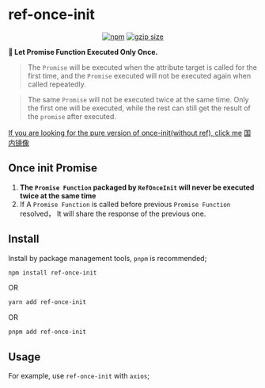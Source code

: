 # ref-once-init

<p align="center">
  <a href="https://github.com/darkXmo/ref-once-init/blob/main/LICENSE"><img src="https://img.shields.io/npm/l/ref-once-init.svg?sanitize=true" alt="npm"></a>
  <a href="https://www.npmjs.com/package/ref-once-init"><img src="https://img.shields.io/npm/v/ref-once-init.svg?sanitize=true" alt="gzip size"></a>
</p>

<strong style="text-align: center;">🗼 Let Promise Function Executed Only Once.</strong>

> The `Promise` will be executed when the attribute target is called for the first time, and the `Promise` executed will not be executed again when called repeatedly.

> The same `Promise` will not be executed twice at the same time. Only the first one will be executed, while the rest can still get the result of the `promise` after executed.

[If you are looking for the pure version of once-init(without ref), click me](https://github.com/darkXmo/once-init)
[国内镜像](https://gitee.com/dXmo/ref-once-init)

## Once init Promise

1. **The `Promise Function` packaged by `RefOnceInit` will never be executed twice at the same time**
2. If A `Promise Function` is called before previous `Promise Function` resolved， It will share the response of the previous one.

## Install

Install by package management tools, `pnpm` is recommended;

```bash
npm install ref-once-init
```

OR

```bash
yarn add ref-once-init
```

OR

```bash
pnpm add ref-once-init
```

## Usage

For example, use `ref-once-init` with `axios`;
